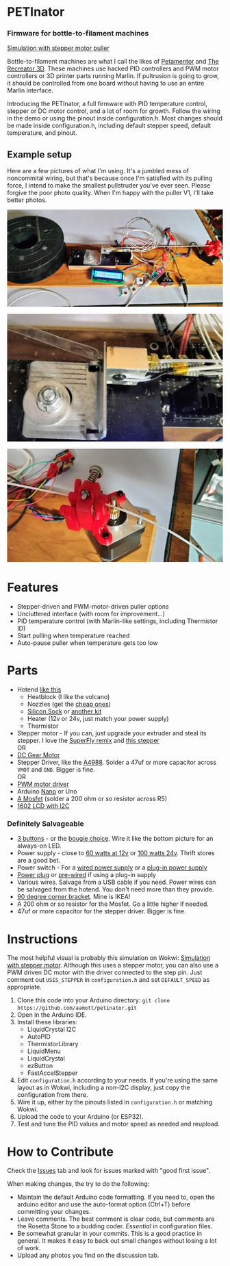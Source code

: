 # PETInator
### Firmware for bottle-to-filament machines

[Simulation with stepper motor puller](https://wokwi.com/projects/333363618182595154)

Bottle-to-filament machines are what I call the likes of [Petamentor](https://petamentor.com/) and [The Recreator 3D](http://recreator3d.com/). These machines use hacked PID controllers and PWM motor controllers or 3D printer parts running Marlin. If pultrusion is going to grow, it should be controlled from one board without having to use an entire Marlin interface.

Introducing the PETInator, a full firmware with PID temperature control, stepper or DC motor control, and a lot of room for growth.  Follow the wiring in the demo or using the pinout inside configuration.h. Most changes should be made inside configuration.h, including default stepper speed, default temperature, and pinout. 

## Example setup
Here are a few pictures of what I'm using. It's a jumbled mess of noncommital wiring, but that's because once I'm satisfied with its pulling force, I intend to make the smallest pullstruder you've ever seen. Please forgive the poor photo quality. When I'm happy with the puller V1, I'll take better photos. 

![Alt text](photos/pullstruder-messy.jpg)

![Alt text](photos/heater.jpg)

![Alt text](photos/puller.jpg)



# Features
- Stepper-driven and PWM-motor-driven puller options
- Uncluttered interface (with room for improvement...)
- PID temperature control (with Marlin-like settings, including Thermistor ID)
- Start pulling when temperature reached
- Auto-pause puller when temperature gets too low

# Parts
- Hotend [like this](https://www.aliexpress.us/item/2251832495261371.html)
    - Heatblock (I like the volcano)
    - Nozzles (get the [cheap ones](https://www.aliexpress.us/item/3256802254841948.html))
    - [Silicon Sock](https://www.aliexpress.us/item/3256803120038055.html) or [another kit](https://www.aliexpress.us/item/3256802255638513.html)
    - Heater (12v or 24v, just match your power supply)
    - Thermistor
- Stepper motor - If you can, just upgrade your extruder and steal its stepper. I love the [SuperFly remix](https://www.thingiverse.com/thing:4914090) and [this stepper](https://www.aliexpress.us/item/3256804155557680.html)  
    OR
- [DC Gear Motor](https://www.amazon.com/Fielect-JGB37-500-Micro-Reduction-Engine/dp/B08Y5MJL1J?crid=165S4TL5CYW7&keywords=12v%2B7rpm%2Bdc%2Bmotor&qid=1660206413&sprefix=12v%2B7rpm,aps,167&sr=8-8&th=1&linkCode=sl1&tag=getparts-20&linkId=e1320b5e9f62f1e8d332ea0036dc7b8d&language=en_US&ref_=as_li_ss_tl)
- Stepper Driver, like the [A4988](https://www.aliexpress.us/item/2251832433524521.html). Solder a 47uf or more capacitor across `VMOT` and `GND`. Bigger is fine.  
    OR
- [PWM motor driver](https://www.aliexpress.us/item/2251832828149067.html)
- Arduino [Nano](https://www.aliexpress.us/item/2255800400953393.html) or Uno
- [A Mosfet](https://www.aliexpress.us/item/3256801931155937.html) (solder a 200 ohm or so resistor across R5)
- [1602 LCD with I2C](https://www.aliexpress.us/item/2251832577552289.html)

### Definitely Salvageable
- [3 buttons](https://www.aliexpress.us/item/3256803815119722.html) - or the [bougie choice](https://www.aliexpress.us/item/3256801497578459.html). Wire it like the bottom picture for an always-on LED.
- Power supply - close to [60 watts at 12v](https://www.aliexpress.us/item/2251832856038008.html) or [100 watts 24v](https://www.aliexpress.us/item/3256804001173742.html). Thrift stores are a good bet. 
- Power switch - For a [wired power supply](https://www.aliexpress.us/item/3256803288712514.html) or a [plug-in power supply](https://www.aliexpress.us/item/3256802413254789.html)
- [Power plug](https://www.aliexpress.us/item/3256802728205272.html) or [pre-wired](https://www.aliexpress.us/item/2255800167561413.html) if using a plug-in supply
- Various wires. Salvage from a USB cable if you need. Power wires can be salvaged from the hotend. You don't need more than they provide. 
- [90 degree corner bracket](https://www.aliexpress.us/item/2251832748236574.html). Mine is IKEA!
- A 200 ohm or so resistor for the Mosfet. Go a little higher if needed.
- 47uf or more capacitor for the stepper driver. Bigger is fine.


# Instructions
The most helpful visual is probably this simulation on Wokwi: [Simulation with stepper motor](https://wokwi.com/projects/333363618182595154). Although this uses a stepper motor, you can also use a PWM driven DC motor with the driver connected to the step pin. Just comment out `USES_STEPPER` in `configuration.h` and set `DEFAULT_SPEED` as appropriate.

1. Clone this code into your Arduino directory: `git clone https://github.com/aamott/petinator.git`
2. Open in the Arduino IDE.
3. Install these libraries: 
    * LiquidCrystal I2C
    * AutoPID
    * ThermistorLibrary
    * LiquidMenu
    * LiquidCrystal
    * ezButton
    * FastAccelStepper
4. Edit `configuration.h` according to your needs. If you're using the same layout as in Wokwi, including a non-I2C display, just copy the configuration from there.
5. Wire it up, either by the pinouts listed in `configuration.h` or matching Wokwi.
6. Upload the code to your Arduino (or ESP32).
7. Test and tune the PID values and motor speed as needed and reupload.

# How to Contribute
Check the [Issues](https://github.com/aamott/petinator/issues) tab and look for issues marked with "good first issue". 

When making changes, the try to do the following: 
- Maintain the default Arduino code formatting. If you need to, open the arduino editor and use the auto-format option (Ctrl+T) before committing your changes. 
- Leave comments. The best comment is clear code, but comments are the Rosetta Stone to a budding coder. *Essential* in configuration files. 
- Be somewhat granular in your commits. This is a good practice in general. It makes it easy to back out small changes without losing a lot of work. 
- Upload any photos you find on the discussion tab.